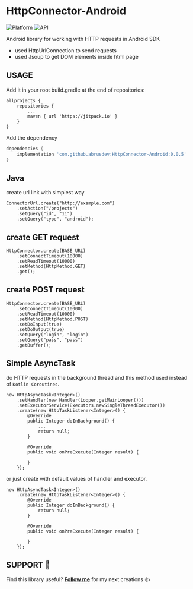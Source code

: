 # HttpConnector-Android

[![Platform](https://img.shields.io/badge/platform-android-green.svg)](http://developer.android.com/index.html) ![API](https://img.shields.io/badge/API-21%2B-brightgreen.svg?style=flat)

Android library for working with HTTP requests in Android SDK

  - used HttpUrlConnection to send requests
  - used Jsoup to get DOM elements inside html page

USAGE
-----
Add it in your root build.gradle at the end of repositories:
```
allprojects {
	repositories {
		...
		maven { url 'https://jitpack.io' }
	}
}
```
Add the dependency
```groovy
dependencies {
    implementation 'com.github.abrusdev:HttpConnector-Android:0.0.5'
}
```

Java
-----
create url link with simplest way
```
ConnectorUrl.create("http://example.com")
    .setAction("/projects")
    .setQuery("id", "11")
    .setQuery("type", "android");
```

create GET request
-----
```
HttpConnector.create(BASE_URL)
    .setConnectTimeout(10000)
    .setReadTimeout(10000)
    .setMethod(HttpMethod.GET)
    .get();
```

create POST request
-----
```
HttpConnector.create(BASE_URL)
    .setConnectTimeout(10000)
    .setReadTimeout(10000)
    .setMethod(HttpMethod.POST)
    .setDoInput(true)
    .setDoOutput(true)
    .setQuery("login", "login")
    .setQuery("pass", "pass")
    .getBuffer();
```
Simple AsyncTask
-----
do HTTP requests in the background thread and this method used instead of `Kotlin Coroutines`.
```
new HttpAsyncTask<Integer>()
    .setHandler(new Handler(Looper.getMainLooper())) 
    .setExecutorService(Executors.newSingleThreadExecutor())
    .create(new HttpTaskListener<Integer>() {
        @Override
        public Integer doInBackground() {
            ...
            return null;
        }

        @Override
        public void onPreExecute(Integer result) {
            
        }
    });
```
or just create with default values of handler and executor.
```
new HttpAsyncTask<Integer>()
    .create(new HttpTaskListener<Integer>() {
        @Override
        public Integer doInBackground() {
            return null;
        }

        @Override
        public void onPreExecute(Integer result) {
            
        }
    });
```
SUPPORT 🤝
-----
Find this library useful?  [**Follow me**](https://github.com/abrusdev) for my next creations 👍